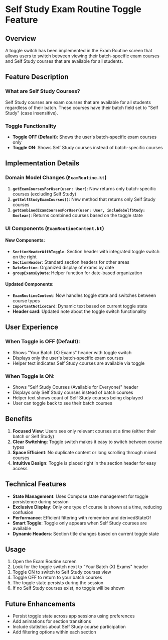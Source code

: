 # Self Study Exam Routine Toggle Feature

## Overview

A toggle switch has been implemented in the Exam Routine screen that allows users to switch between viewing their batch-specific exam courses and Self Study courses that are available for all students.

## Feature Description

### What are Self Study Courses?
Self Study courses are exam courses that are available for all students regardless of their batch. These courses have their batch field set to "Self Study" (case insensitive).

### Toggle Functionality
- **Toggle OFF (Default)**: Shows the user's batch-specific exam courses only
- **Toggle ON**: Shows Self Study courses instead of batch-specific courses

## Implementation Details

### Domain Model Changes (`ExamRoutine.kt`)

1. **`getExamCoursesForUser(user: User)`**: Now returns only batch-specific courses (excluding Self Study)
2. **`getSelfStudyExamCourses()`**: New method that returns only Self Study courses
3. **`getCombinedExamCoursesForUser(user: User, includeSelfStudy: Boolean)`**: Returns combined courses based on the toggle state

### UI Components (`ExamRoutineContent.kt`)

#### New Components:
- **`SectionHeaderWithToggle`**: Section header with integrated toggle switch on the right
- **`SectionHeader`**: Standard section headers for other areas
- **`DateSection`**: Organized display of exams by date
- **`groupExamsByDate`**: Helper function for date-based organization

#### Updated Components:
- **`ExamRoutineContent`**: Now handles toggle state and switches between course types
- **`ImportantNoticeCard`**: Dynamic text based on current toggle state
- **Header card**: Updated note about the toggle switch functionality

## User Experience

### When Toggle is OFF (Default):
- Shows "Your Batch (X) Exams" header with toggle switch
- Displays only the user's batch-specific exam courses
- Helper text indicates Self Study courses are available via toggle

### When Toggle is ON:
- Shows "Self Study Courses (Available for Everyone)" header
- Displays only Self Study courses instead of batch courses  
- Helper text shows count of Self Study courses being displayed
- User can toggle back to see their batch courses

## Benefits

1. **Focused View**: Users see only relevant courses at a time (either their batch or Self Study)
2. **Clear Switching**: Toggle switch makes it easy to switch between course types
3. **Space Efficient**: No duplicate content or long scrolling through mixed courses
4. **Intuitive Design**: Toggle is placed right in the section header for easy access

## Technical Features

- **State Management**: Uses Compose state management for toggle persistence during session
- **Exclusive Display**: Only one type of course is shown at a time, reducing confusion
- **Performance**: Efficient filtering with remember and derivedStateOf
- **Smart Toggle**: Toggle only appears when Self Study courses are available
- **Dynamic Headers**: Section title changes based on current toggle state

## Usage

1. Open the Exam Routine screen
2. Look for the toggle switch next to "Your Batch (X) Exams" header
3. Toggle ON to switch to Self Study courses view
4. Toggle OFF to return to your batch courses
5. The toggle state persists during the session
6. If no Self Study courses exist, no toggle will be shown

## Future Enhancements

- Persist toggle state across app sessions using preferences
- Add animations for section transitions
- Include statistics about Self Study course participation
- Add filtering options within each section